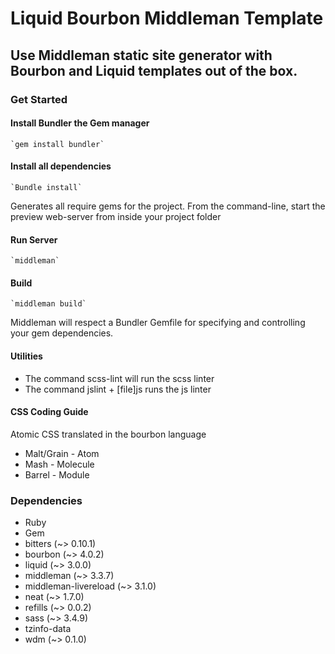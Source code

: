 # Liquid Bourbon Middleman Template

## Use Middleman static site generator with Bourbon and Liquid templates out of the box.


### Get Started

#### Install Bundler the Gem manager
`` `gem install bundler` ``

#### Install all dependencies
`` `Bundle install` ``

Generates all require gems for the project. From the command-line, start the preview web-server from inside your project folder

#### Run Server
`` `middleman` ``

#### Build
`` `middleman build` ``


Middleman will respect a Bundler Gemfile for specifying and controlling your gem dependencies.

#### Utilities
* The command scss-lint will run the scss linter
* The command jslint + [file]js runs the js linter

#### CSS Coding Guide
Atomic CSS translated in the bourbon language
*  Malt/Grain - Atom
*  Mash - Molecule
*  Barrel - Module

### Dependencies
* Ruby
* Gem
* bitters (~> 0.10.1)
* bourbon (~> 4.0.2)
* liquid (~> 3.0.0)
* middleman (~> 3.3.7)
* middleman-livereload (~> 3.1.0)
* neat (~> 1.7.0)
* refills (~> 0.0.2)
* sass (~> 3.4.9)
* tzinfo-data
* wdm (~> 0.1.0)
